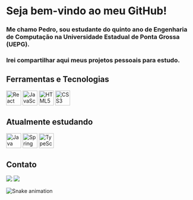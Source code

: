 # Seja bem-vindo ao meu GitHub!
### Me chamo Pedro, sou estudante do quinto ano de Engenharia de Computação na Universidade Estadual de Ponta Grossa (UEPG).
### Irei compartilhar aqui meus projetos pessoais para estudo.

## Ferramentas e Tecnologias
<img loading="lazy" src="https://cdn.jsdelivr.net/gh/devicons/devicon@latest/icons/react/react-original.svg" width=40 height=40 alt="React"/> <img loading="lazy" src="https://cdn.jsdelivr.net/gh/devicons/devicon@latest/icons/javascript/javascript-original.svg" width=40 height=40 alt="JavaScript" /> <img loading="lazy" src="https://cdn.jsdelivr.net/gh/devicons/devicon@latest/icons/html5/html5-original.svg" width=40 height=40 alt="HTML5" /> <img loading="lazy" src="https://cdn.jsdelivr.net/gh/devicons/devicon@latest/icons/css3/css3-original.svg" width=40 height=40 alt="CSS3"/>

## Atualmente estudando
<img loading="lazy" src="https://cdn.jsdelivr.net/gh/devicons/devicon@latest/icons/java/java-original.svg" width=40 height=40 alt="Java"/> <img loading="lazy" src="https://cdn.jsdelivr.net/gh/devicons/devicon@latest/icons/spring/spring-original.svg" width=40 height=40 alt="Spring"/> <img loading="lazy" src="https://cdn.jsdelivr.net/gh/devicons/devicon@latest/icons/typescript/typescript-original.svg" width=40 height=40 alt="TypeScript"/> 

## Contato
<a href = "mailto:pedrofetaborda@gmail.com"><img loading="lazy" src="https://img.shields.io/badge/Gmail-D14836?style=for-the-badge&logo=gmail&logoColor=white" target="_blank"></a>
<a href="https://www.linkedin.com/in/pedro-ft" target="_blank"><img loading="lazy" src="https://img.shields.io/badge/-LinkedIn-%230077B5?style=for-the-badge&logo=linkedin&logoColor=white" target="_blank"></a>

![Snake animation](https://github.com/seu-usuário-aqui/pedro-ft/blob/output/github-contribution-grid-snake.svg)
<!--
<a href="https://github.com/pedro-ft">
<img loading="lazy" height="180em" src="https://github-readme-stats.vercel.app/api/top-langs/?username=pedro-ft&layout=compact&langs_count=7&theme=dracula"/>
</div>
-->




          

          
